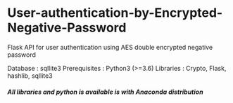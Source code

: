 # User-authentication-by-Encrypted-Negative-Password
Flask API for user authentication using AES double encrypted negative password

Database      : sqllite3
Prerequisites : Python3 (>=3.6)
Libraries     : Crypto, Flask, hashlib, sqllite3

##### All libraries and python is available is with Anaconda distribution
